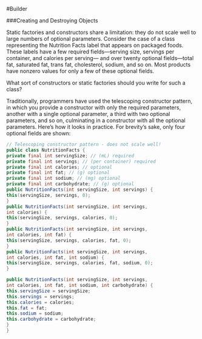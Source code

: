 #Builder

###Creating and Destroying Objects

Static factories and constructors share a limitation: they do not scale well to large numbers of optional parameters. Consider the case of a class representing the
Nutrition Facts label that appears on packaged foods. These labels have a few required fields—serving size, servings per container, and calories per serving—
and over twenty optional fields—total fat, saturated fat, trans fat, cholesterol, sodium, and so on. Most products have nonzero values for only a few of these
optional fields.

What sort of constructors or static factories should you write for such a class?

Traditionally, programmers have used the telescoping constructor pattern, in which you provide a constructor with only the required parameters, another with a
single optional parameter, a third with two optional parameters, and so on, culminating in a constructor with all the optional parameters. Here’s how it looks in
practice. For brevity’s sake, only four optional fields are shown:

```java
// Telescoping constructor pattern - does not scale well!
public class NutritionFacts {
private final int servingSize; // (mL) required
private final int servings; // (per container) required
private final int calories; // optional
private final int fat; // (g) optional
private final int sodium; // (mg) optional
private final int carbohydrate; // (g) optional
public NutritionFacts(int servingSize, int servings) {
this(servingSize, servings, 0);
}
public NutritionFacts(int servingSize, int servings,
int calories) {
this(servingSize, servings, calories, 0);
}
public NutritionFacts(int servingSize, int servings,
int calories, int fat) {
this(servingSize, servings, calories, fat, 0);
}
public NutritionFacts(int servingSize, int servings,
int calories, int fat, int sodium) {
this(servingSize, servings, calories, fat, sodium, 0);
}

public NutritionFacts(int servingSize, int servings,
int calories, int fat, int sodium, int carbohydrate) {
this.servingSize = servingSize;
this.servings = servings;
this.calories = calories;
this.fat = fat;
this.sodium = sodium;
this.carbohydrate = carbohydrate;
}
}
```

